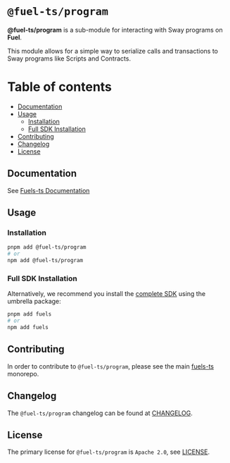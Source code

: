 # `@fuel-ts/program`

**@fuel-ts/program** is a sub-module for interacting with Sway programs on **Fuel**.

This module allows for a simple way to serialize calls and transactions to Sway programs like Scripts and Contracts.

# Table of contents

- [Documentation](#documentation)
- [Usage](#usage)
  - [Installation](#installation)
  - [Full SDK Installation](#full-sdk-installation)
- [Contributing](#contributing)
- [Changelog](#changelog)
- [License](#license)

## Documentation

<!-- TODO: Replace this link with specific docs for this package if and when we re-introduce a API reference section to our docs -->

See [Fuels-ts Documentation](https://fuellabs.github.io/fuels-ts/)

## Usage

### Installation

```sh
pnpm add @fuel-ts/program
# or
npm add @fuel-ts/program
```

### Full SDK Installation

Alternatively, we recommend you install the [complete SDK](https://github.com/FuelLabs/fuels-ts) using the umbrella package:

```sh
pnpm add fuels
# or
npm add fuels
```

## Contributing

In order to contribute to `@fuel-ts/program`, please see the main [fuels-ts](https://github.com/FuelLabs/fuels-ts) monorepo.

## Changelog

The `@fuel-ts/program` changelog can be found at [CHANGELOG](./CHANGELOG.md).

## License

The primary license for `@fuel-ts/program` is `Apache 2.0`, see [LICENSE](./LICENSE).
